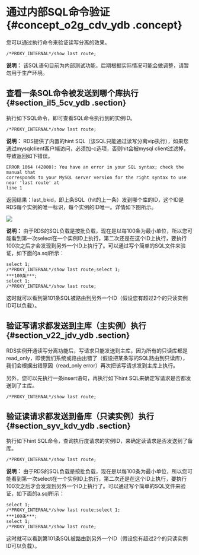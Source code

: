 # 通过内部SQL命令验证 {#concept_o2g_cdv_ydb .concept}

您可以通过执行命令来验证读写分离的效果。

```
/*PROXY_INTERNAL*/show last route;
```

**说明：** 该SQL语句目前为内部测试功能，后期根据实际情况可能会做调整，请暂勿用于生产环境。

## 查看一条SQL命令被发送到哪个库执行 {#section_il5_5cv_ydb .section}

执行如下SQL命令，即可查看SQL命令执行到的实例ID。

```
/*PROXY_INTERNAL*/show last route;
```

**说明：** RDS提供了内置的hint SQL（该SQL只能通过读写分离vip执行），如果您通过mysqlclient客户端访问，必须加-c选项，否则hit会被mysql client过滤掉，导致返回如下错误。

```
ERROR 1064 (42000): You have an error in your SQL syntax; check the manual that
corresponds to your MySQL server version for the right syntax to use near 'last route' at
line 1
```

返回结果：last\_bkid，即上条SQL（hit的上一条）发到哪个库的ID，这个ID是RDS每个实例的唯一标识，每个实例的ID唯一。详情如下图所示。

![](http://static-aliyun-doc.oss-cn-hangzhou.aliyuncs.com/assets/img/7923/15364604604252_zh-CN.png)

**说明：** 由于RDS的SQL负载是按批负载，现在是以每100条为最小单位，所以您可能看到第一次select在一个实例ID上执行，第二次还是在这个ID上执行，要执行100次之后才会发现到另外一个ID上执行了。可以通过写个简单的SQL文件来验证，如下面的a.sql所示：

```
select 1;
/*PROXY_INTERNAL*/show last route;select 1;
***100条***;
select 1;
/*PROXY_INTERNAL*/show last route;
```

这时就可以看到第101条SQL被路由到另外一个ID（假设您有超过2个的只读实例ID可以负载）。

## 验证写请求都发送到主库（主实例）执行 {#section_v22_jdv_ydb .section}

RDS实例开通读写分离功能后，写请求只能发送到主库，因为所有的只读库都是read\_only，即使我们系统或路由出错了（假设把某条写的SQL路由到只读库），我们会根据出错原因（read\_only error）再次把该写请求发到主库上执行。

另外，您可以先执行一条insert语句，再执行如下hint SQL来确定写请求是否都发送到了主库。

```
/*PROXY_INTERNAL*/show last route;
```

## 验证读请求都发送到备库（只读实例）执行 {#section_syv_kdv_ydb .section}

执行如下hint SQL命令，查询执行度请求的实例ID，来确定读请求是否发送到了备库。

```
/*PROXY_INTERNAL*/show last route;
```

**说明：** 由于RDS的SQL负载是按批负载，现在是以每100条为最小单位，所以您可能看到第一次select在一个实例ID上执行，第二次还是在这个ID上执行，要执行100次之后才会发现到另外一个ID上执行了。可以通过写个简单的SQL文件来验证，如下面的a.sql所示：

```
select 1;
/*PROXY_INTERNAL*/show last route;select 1;
***100条***;
select 1;
/*PROXY_INTERNAL*/show last route;
```

这时就可以看到第101条SQL被路由到另外一个ID（假设您有超过2个的只读实例ID可以负载）。

